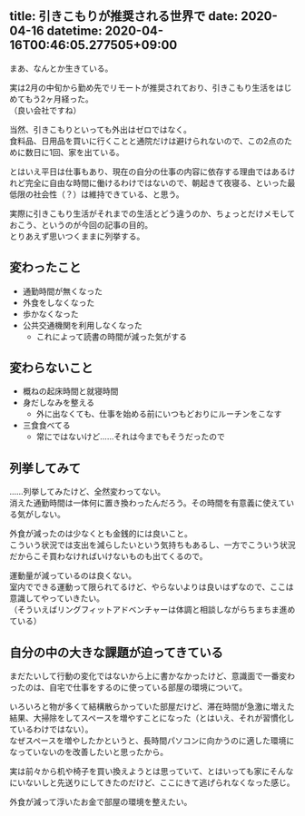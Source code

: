 title: 引きこもりが推奨される世界で
date: 2020-04-16
datetime: 2020-04-16T00:46:05.277505+09:00
---

まあ、なんとか生きている。

実は2月の中旬から勤め先でリモートが推奨されており、引きこもり生活をはじめてもう2ヶ月経った。  
（良い会社ですね）

当然、引きこもりといっても外出はゼロではなく。  
食料品、日用品を買いに行くことと通院だけは避けられないので、この2点のために数日に1回、家を出ている。

とはいえ平日は仕事もあり、現在の自分の仕事の内容に依存する理由ではあるけれど完全に自由な時間に働けるわけではないので、朝起きて夜寝る、といった最低限の社会性（？）は維持できている、と思う。

実際に引きこもり生活がそれまでの生活とどう違うのか、ちょっとだけメモしておこう、というのが今回の記事の目的。  
とりあえず思いつくままに列挙する。

## 変わったこと

- 通勤時間が無くなった
- 外食をしなくなった
- 歩かなくなった
- 公共交通機関を利用しなくなった
    - これによって読書の時間が減った気がする

## 変わらないこと

- 概ねの起床時間と就寝時間
- 身だしなみを整える
    - 外に出なくても、仕事を始める前にいつもどおりにルーチンをこなす
- 三食食べてる
    - 常にではないけど……それは今までもそうだったので

## 列挙してみて

……列挙してみたけど、全然変わってない。  
消えた通勤時間は一体何に置き換わったんだろう。その時間を有意義に使えている気がしない。

外食が減ったのは少なくとも金銭的には良いこと。  
こういう状況では支出を減らしたいという気持ちもあるし、一方でこういう状況だからこそ買わなければいけないものも出てくるので。

運動量が減っているのは良くない。  
室内でできる運動って限られてるけど、やらないよりは良いはずなので、ここは意識してやっていきたい。  
（そういえばリングフィットアドベンチャーは体調と相談しながらちまちま進めている）

## 自分の中の大きな課題が迫ってきている

まだたいして行動の変化ではないから上に書かなかったけど、意識面で一番変わったのは、自宅で仕事をするのに使っている部屋の環境について。

いろいろと物が多くて結構散らかっていた部屋だけど、滞在時間が急激に増えた結果、大掃除をしてスペースを増やすことになった（とはいえ、それが習慣化しているわけではない）。  
なぜスペースを増やしたかというと、長時間パソコンに向かうのに適した環境になっていないのを改善したいと思ったから。

実は前々から机や椅子を買い換えようとは思っていて、とはいっても家にそんなにいないしと先送りにしてきたのだけど、ここにきて逃げられなくなった感じ。

外食が減って浮いたお金で部屋の環境を整えたい。
